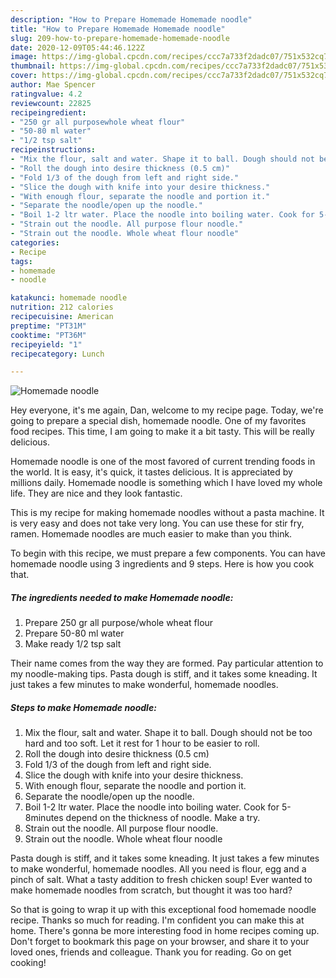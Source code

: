 ```yaml
---
description: "How to Prepare Homemade Homemade noodle"
title: "How to Prepare Homemade Homemade noodle"
slug: 209-how-to-prepare-homemade-homemade-noodle
date: 2020-12-09T05:44:46.122Z
image: https://img-global.cpcdn.com/recipes/ccc7a733f2dadc07/751x532cq70/homemade-noodle-recipe-main-photo.jpg
thumbnail: https://img-global.cpcdn.com/recipes/ccc7a733f2dadc07/751x532cq70/homemade-noodle-recipe-main-photo.jpg
cover: https://img-global.cpcdn.com/recipes/ccc7a733f2dadc07/751x532cq70/homemade-noodle-recipe-main-photo.jpg
author: Mae Spencer
ratingvalue: 4.2
reviewcount: 22825
recipeingredient:
- "250 gr all purposewhole wheat flour"
- "50-80 ml water"
- "1/2 tsp salt"
recipeinstructions:
- "Mix the flour, salt and water. Shape it to ball. Dough should not be too hard and too soft. Let it rest for 1 hour to be easier to roll."
- "Roll the dough into desire thickness (0.5 cm)"
- "Fold 1/3 of the dough from left and right side."
- "Slice the dough with knife into your desire thickness."
- "With enough flour, separate the noodle and portion it."
- "Separate the noodle/open up the noodle."
- "Boil 1-2 ltr water. Place the noodle into boiling water. Cook for 5-8minutes depend on the thickness of noodle. Make a try."
- "Strain out the noodle. All purpose flour noodle."
- "Strain out the noodle. Whole wheat flour noodle"
categories:
- Recipe
tags:
- homemade
- noodle

katakunci: homemade noodle 
nutrition: 212 calories
recipecuisine: American
preptime: "PT31M"
cooktime: "PT36M"
recipeyield: "1"
recipecategory: Lunch

---
```



![Homemade noodle](https://img-global.cpcdn.com/recipes/ccc7a733f2dadc07/751x532cq70/homemade-noodle-recipe-main-photo.jpg)

Hey everyone, it's me again, Dan, welcome to my recipe page. Today, we're going to prepare a special dish, homemade noodle. One of my favorites food recipes. This time, I am going to make it a bit tasty. This will be really delicious.

Homemade noodle is one of the most favored of current trending foods in the world. It is easy, it's quick, it tastes delicious. It is appreciated by millions daily. Homemade noodle is something which I have loved my whole life. They are nice and they look fantastic.

This is my recipe for making homemade noodles without a pasta machine. It is very easy and does not take very long. You can use these for stir fry, ramen. Homemade noodles are much easier to make than you think.


To begin with this recipe, we must prepare a few components. You can have homemade noodle using 3 ingredients and 9 steps. Here is how you cook that.

<!--inarticleads1-->

##### The ingredients needed to make Homemade noodle:

1. Prepare 250 gr all purpose/whole wheat flour
1. Prepare 50-80 ml water
1. Make ready 1/2 tsp salt


Their name comes from the way they are formed. Pay particular attention to my noodle-making tips. Pasta dough is stiff, and it takes some kneading. It just takes a few minutes to make wonderful, homemade noodles. 

<!--inarticleads2-->

##### Steps to make Homemade noodle:

1. Mix the flour, salt and water. Shape it to ball. Dough should not be too hard and too soft. Let it rest for 1 hour to be easier to roll.
1. Roll the dough into desire thickness (0.5 cm)
1. Fold 1/3 of the dough from left and right side.
1. Slice the dough with knife into your desire thickness.
1. With enough flour, separate the noodle and portion it.
1. Separate the noodle/open up the noodle.
1. Boil 1-2 ltr water. Place the noodle into boiling water. Cook for 5-8minutes depend on the thickness of noodle. Make a try.
1. Strain out the noodle. All purpose flour noodle.
1. Strain out the noodle. Whole wheat flour noodle


Pasta dough is stiff, and it takes some kneading. It just takes a few minutes to make wonderful, homemade noodles. All you need is flour, egg and a pinch of salt. What a tasty addition to fresh chicken soup! Ever wanted to make homemade noodles from scratch, but thought it was too hard? 

So that is going to wrap it up with this exceptional food homemade noodle recipe. Thanks so much for reading. I'm confident you can make this at home. There's gonna be more interesting food in home recipes coming up. Don't forget to bookmark this page on your browser, and share it to your loved ones, friends and colleague. Thank you for reading. Go on get cooking!

